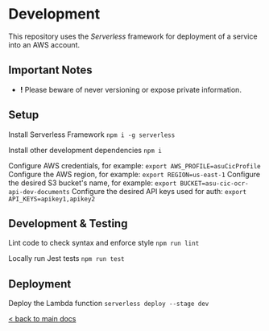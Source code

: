 # Development

This repository uses the _Serverless_ framework for deployment of a service
into an AWS account.

## Important Notes

- **!** Please beware of never versioning or expose private information.

## Setup

Install Serverless Framework `npm i -g serverless`

Install other development dependencies `npm i`

Configure AWS credentials, for example: `export AWS_PROFILE=asuCicProfile`
Configure the AWS region, for example: `export REGION=us-east-1`
Configure the desired S3 bucket's name, for example: `export BUCKET=asu-cic-ocr-api-dev-documents`
Configure the desired API keys used for auth: `export API_KEYS=apikey1,apikey2`

## Development & Testing

Lint code to check syntax and enforce style `npm run lint`

Locally run Jest tests `npm run test`

## Deployment

Deploy the Lambda function `serverless deploy --stage dev`


[< back to main docs](./README.md)
